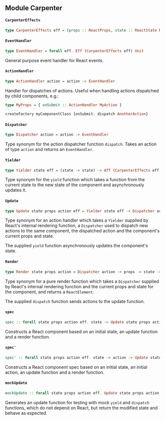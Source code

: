 ## Module Carpenter

#### `CarpenterEffects`

``` purescript
type CarpenterEffects eff = (props :: ReactProps, state :: ReactState ReadWrite | eff)
```

#### `EventHandler`

``` purescript
type EventHandler = forall eff. Eff (CarpenterEffects eff) Unit
```

General purpose event handler for React events.

#### `ActionHandler`

``` purescript
type ActionHandler action = action -> EventHandler
```

Handler for dispatches of actions.
Useful when handling actions dispatched by child components, e.g.:

```purescript
type MyProps = { onSubmit :: ActionHandler MyAction }
-- ...
createFactory myComponentClass {onSubmit: dispatch AnotherAction}
```

#### `Dispatcher`

``` purescript
type Dispatcher action = action -> EventHandler
```

Type synonym for the action dispatcher function `dispatch`.
Takes an action of type `action` and returns an `EventHandler`.

#### `Yielder`

``` purescript
type Yielder state eff = (state -> state) -> Aff (CarpenterEffects eff) state
```

Type synonym for the `yield` function which takes a function from the
current state to the new state of the component and asynchronously
updates it.

#### `Update`

``` purescript
type Update state props action eff = Yielder state eff -> Dispatcher action -> action -> props -> state -> Aff (CarpenterEffects eff) state
```

Type synonym for an action handler which takes a `Yielder` supplied by
React's internal rendering function, a `Dispatcher` used to dispatch
new actions to the same component, the dispatched action and the
component's current props and state.

The supplied `yield` function asynchronously updates the component's state.

#### `Render`

``` purescript
type Render state props action = Dispatcher action -> props -> state -> Array ReactElement -> ReactElement
```

Type synonym for a pure render function which takes a `Dispatcher` supplied
by React's internal rendering function and the current props and state for
the component, and returns a `ReactElement`.

The supplied `dispatch` function sends actions to the update function.

#### `spec`

``` purescript
spec :: forall state props action eff. state -> Update state props action eff -> Render state props action -> ReactSpec props state eff
```

Constructs a React component based on an initial state, an update function
and a render function.

#### `spec'`

``` purescript
spec' :: forall state props action eff. state -> action -> Update state props action eff -> Render state props action -> ReactSpec props state eff
```

Constructs a React component spec based on an initial state,
an initial action, an update function and a render function.

#### `mockUpdate`

``` purescript
mockUpdate :: forall state props action eff. Update state props action eff -> action -> props -> state -> Aff eff state
```

Generates an update function for testing with mock `yield` and `dispatch`
functions, which do not depend on React, but return the modified state and
behave as expected.


